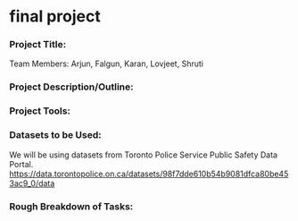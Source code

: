 # final project

### Project Title: 

Team Members: Arjun, Falgun, Karan, Lovjeet, Shruti

### Project Description/Outline: 


### Project Tools:


### Datasets to be Used:
We will be using datasets from Toronto Police Service Public Safety Data Portal. https://data.torontopolice.on.ca/datasets/98f7dde610b54b9081dfca80be453ac9_0/data

### Rough Breakdown of Tasks: 

